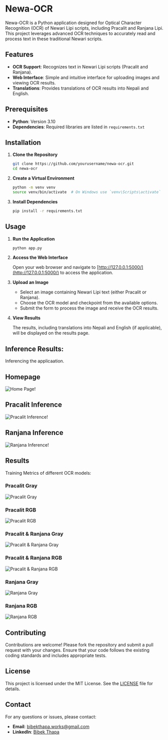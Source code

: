 # Newa-OCR

Newa-OCR is a Python application designed for Optical Character Recognition (OCR) of Newari Lipi scripts, including Pracalit and Ranjana Lipi. This project leverages advanced OCR techniques to accurately read and process text in these traditional Newari scripts.

## Features

- **OCR Support**: Recognizes text in Newari Lipi scripts (Pracalit and Ranjana).
- **Web Interface**: Simple and intuitive interface for uploading images and viewing OCR results.
- **Translations**: Provides translations of OCR results into Nepali and English.

## Prerequisites

- **Python**: Version 3.10
- **Dependencies**: Required libraries are listed in `requirements.txt`

## Installation

1. **Clone the Repository**

   ```bash
   git clone https://github.com/yourusername/newa-ocr.git
   cd newa-ocr
   ```

2. **Create a Virtual Environment**

   ```bash
   python -m venv venv
   source venv/bin/activate  # On Windows use `venv\Scripts\activate`
   ```

3. **Install Dependencies**

   ```bash
   pip install -r requirements.txt
   ```

## Usage

1. **Run the Application**

   ```bash
   python app.py
   ```

2. **Access the Web Interface**

   Open your web browser and navigate to [http://127.0.0.1:5000/](http://127.0.0.1:5000/) to access the application.

3. **Upload an Image**

   - Select an image containing Newari Lipi text (either Pracalit or Ranjana).
   - Choose the OCR model and checkpoint from the available options.
   - Submit the form to process the image and receive the OCR results.

4. **View Results**

   The results, including translations into Nepali and English (if applicable), will be displayed on the results page.

## Inference Results:

Inferencing the applicaation.

## Homepage

![Home Page](figures/screenshots/home.png)!

## Pracalit Inference

![Pracalit Inference](figures/screenshots/prcalit.png)!

## Ranjana Inference

![Ranjana Inference](figures/screenshots/ranjana.png)!


## Results

Training Metrics of different OCR models:

### Pracalit Gray

![Pracalit Gray](figures/lr_001/PRACALIT%20GRAY.png)

### Pracalit RGB

![Pracalit RGB](figures/lr_001/PRACALIT%20RGB.png)

### Pracalit & Ranjana Gray

![Pracalit & Ranjana Gray](figures/lr_001/PRACALIT_RANJANA%20GRAY.png)

### Pracalit & Ranjana RGB

![Pracalit & Ranjana RGB](figures/lr_001/PRACALIT_RANJANA%20RGB.png)

### Ranjana Gray

![Ranjana Gray](figures/lr_001/RANJANA%20GRAY.png)

### Ranjana RGB

![Ranjana RGB](figures/lr_001/RANJANA%20RGB.png)

## Contributing

Contributions are welcome! Please fork the repository and submit a pull request with your changes. Ensure that your code follows the existing coding standards and includes appropriate tests.

## License

This project is licensed under the MIT License. See the [LICENSE](LICENSE) file for details.

## Contact

For any questions or issues, please contact:

- **Email**: [bibekthapa.works@gmail.com](mailto:bibekthapa.works@gmail.com)
- **LinkedIn**: [Bibek Thapa](https://www.linkedin.com/in/bibek-thapa-sb1129/)